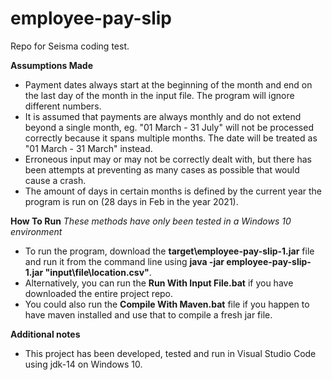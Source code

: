 # employee-pay-slip
Repo for Seisma coding test.

**Assumptions Made**
  - Payment dates always start at the beginning of the month and end on the last day of the month in the input file. The program will ignore different numbers.
  - It is assumed that payments are always monthly and do not extend beyond a single month, eg. "01 March - 31 July" will not be processed correctly because it spans multiple months. The date will be treated as "01 March - 31 March" instead.
  - Erroneous input may or may not be correctly dealt with, but there has been attempts at preventing as many cases as possible that would cause a crash.
  - The amount of days in certain months is defined by the current year the program is run on (28 days in Feb in the year 2021).

**How To Run**
  *These methods have only been tested in a Windows 10 environment*
  - To run the program, download the **target\employee-pay-slip-1.jar** file and run it from the command line using **java -jar employee-pay-slip-1.jar "input\file\location.csv"**.
  - Alternatively, you can run the **Run With Input File.bat** if you have downloaded the entire project repo.
  - You could also run the **Compile With Maven.bat** file if you happen to have maven installed and use that to compile a fresh jar file.

**Additional notes**
  - This project has been developed, tested and run in Visual Studio Code using jdk-14 on Windows 10.

